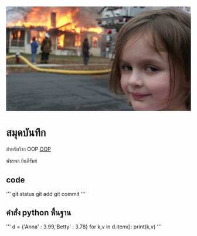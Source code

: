 ![download banner](./banner.jpg)


# สมุดบันทึก

สำหรับวิชา OOP [OOP](https://pudcharapon.github.io)

พัชรพล ยินดีรัมย์

## code

'''
git status
git add
git commit
'''

## คำสั่ง python พื้นฐาน

'''
d = {'Anna' : 3.99,'Betty' : 3.78}
for k,v in d.item():
  print(k,v)
'''
